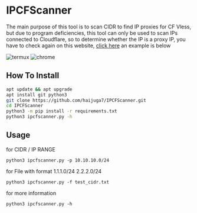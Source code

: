 # IPCFScanner

The main purpose of this tool is to scan CIDR to find IP proxies for CF Vless, but due to program deficiencies, this tool can only be used to scan IPs connected to Cloudflare, so to determine whether the IP is a proxy IP, you have to check again on this website, [click here](https://proxyip.edtunnel.best)
an example is below

![termux](https://raw.githubusercontent.com/haijuga7/IPCFScanner/main/src/Screenshot_20231221-230839_Termux.png) ![chrome](https://raw.githubusercontent.com/haijuga7/IPCFScanner/main/src/Screenshot_20231221-231714_Chrome.png)

## How To Install

```sh
apt update && apt upgrade
apt install git python3
git clone https://github.com/haijuga7/IPCFScanner.git
cd IPCFScanner
python3 -m pip install -r requirements.txt
python3 ipcfscanner.py -h
```

## Usage

for CIDR / IP RANGE
```
python3 ipcfscanner.py -p 10.10.10.0/24
```
for File with format
1.1.1.0/24
2.2.2.0/24
```
python3 ipcfscanner.py -f test_cidr.txt
```
for more information
```
python3 ipcfscanner.py -h
```
